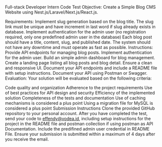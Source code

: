 Full-stack Developer Intern Code Test
Objective: Create a Simple Blog CMS Website using Nest.js/Laravel/Next.js/React.js.

Requirements:
Implement slug generation based on the blog title.
The slug link must be unique and have increment in last word if slug already exists in database.
Implement authentication for the admin user (no registration required, only one predefined admin user in the database)
Each blog post should have a title, content, slug, and published date.
The system should not have any downtime and must operate as fast as possible.
Instructions:
Provide API endpoints for managing blog posts.
Implement authentication for the admin user.
Build an simple admin dashboard for blog management.
Create a landing page listing all blog posts and blog detail.
Ensure a clean and responsive UI.
Document your API endpoints and include a README file with setup instructions.
Document your API using Postman or Swagger.
Evaluation:
Your solution will be evaluated based on the following criteria:

Code quality and organization
Adherence to the project requirements
Use of best practices for API design and security
Efficiency of the implemented solution
Completeness of the tests and documentation
Use of caching mechanisms is considered a plus point
Using a migration file for MySQL is considered a plus point
Submission Instructions
Clone the provided GitHub repository to your personal account. After you have completed the test, send your code to effendy@vodea.id, including setup instructions for the project in the README file and postman collection if using postman as API Documentation.
Include the predifined admin user credential in README File.
Ensure your submission is submitted within a maximum of 4 days after you receive the email.
